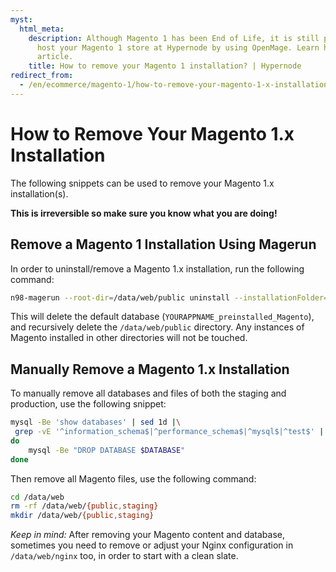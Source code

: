 ```yaml
---
myst:
  html_meta:
    description: Although Magento 1 has been End of Life, it is still possible to
      host your Magento 1 store at Hypernode by using OpenMage. Learn how in this
      article.
    title: How to remove your Magento 1 installation? | Hypernode
redirect_from:
  - /en/ecommerce/magento-1/how-to-remove-your-magento-1-x-installation/
---
```


<!-- source: https://support.hypernode.com/en/ecommerce/magento-1/how-to-remove-your-magento-1-x-installation/ -->

# How to Remove Your Magento 1.x Installation

The following snippets can be used to remove your Magento 1.x installation(s).

**This is irreversible so make sure you know what you are doing!**

## Remove a Magento 1 Installation Using Magerun

In order to uninstall/remove a Magento 1.x installation, run the following command:

```bash
n98-magerun --root-dir=/data/web/public uninstall --installationFolder=/data/web/public --force

```

This will delete the default database (`YOURAPPNAME_preinstalled_Magento`), and recursively delete the `/data/web/public` directory. Any instances of Magento installed in other directories will not be touched.

## Manually Remove a Magento 1.x Installation

To manually remove all databases and files of both the staging and production, use the following snippet:

```bash
mysql -Be 'show databases' | sed 1d |\
 grep -vE '^information_schema$|^performance_schema$|^mysql$|^test$' | while read DATABASE
do
    mysql -Be "DROP DATABASE $DATABASE"
done

```

Then remove all Magento files, use the following command:

```bash
cd /data/web
rm -rf /data/web/{public,staging}
mkdir /data/web/{public,staging}

```

*Keep in mind:* After removing your Magento content and database, sometimes you need to remove or adjust your Nginx configuration in `/data/web/nginx` too, in order to start with a clean slate.

